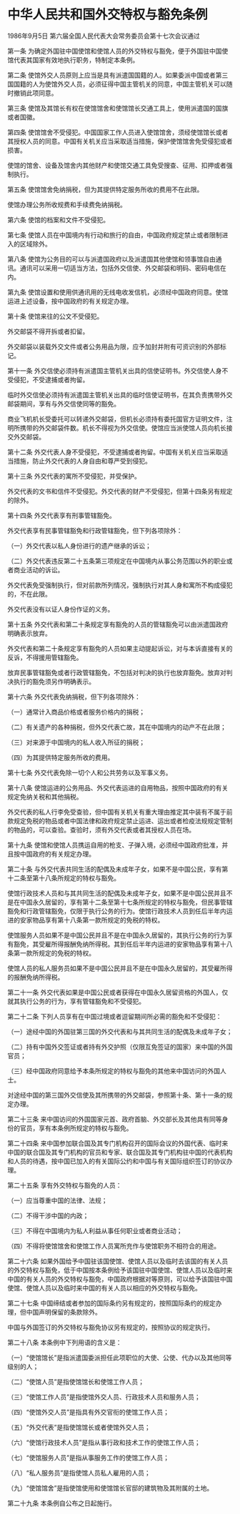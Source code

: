 # 中华人民共和国外交特权与豁免条例

1986年9月5日 第六届全国人民代表大会常务委员会第十七次会议通过



第一条 为确定外国驻中国使馆和使馆人员的外交特权与豁免，便于外国驻中国使馆代表其国家有效地执行职务，特制定本条例。

第二条 使馆外交人员原则上应当是具有派遣国国籍的人。如果委派中国或者第三国国籍的人为使馆外交人员，必须征得中国主管机关的同意，中国主管机关可以随时撤销此项同意。

第三条 使馆及其馆长有权在使馆馆舍和使馆馆长交通工具上，使用派遣国的国旗或者国徽。

第四条 使馆馆舍不受侵犯。中国国家工作人员进入使馆馆舍，须经使馆馆长或者其授权人员的同意。中国有关机关应当采取适当措施，保护使馆馆舍免受侵犯或者损害。

使馆的馆舍、设备及馆舍内其他财产和使馆交通工具免受搜查、征用、扣押或者强制执行。

第五条 使馆馆舍免纳捐税，但为其提供特定服务所收的费用不在此限。

使馆办理公务所收规费和手续费免纳捐税。

第六条 使馆的档案和文件不受侵犯。

第七条 使馆人员在中国境内有行动和旅行的自由，中国政府规定禁止或者限制进入的区域除外。

第八条 使馆为公务目的可以与派遣国政府以及派遣国其他使馆和领事馆自由通讯。通讯可以采用一切适当方法，包括外交信使、外交邮袋和明码、密码电信在内。

第九条 使馆设置和使用供通讯用的无线电收发信机，必须经中国政府同意。使馆运进上述设备，按中国政府的有关规定办理。

第十条 使馆来往的公文不受侵犯。

外交邮袋不得开拆或者扣留。

外交邮袋以装载外交文件或者公务用品为限，应予加封并附有可资识别的外部标记。

第十一条 外交信使必须持有派遣国主管机关出具的信使证明书。外交信使人身不受侵犯，不受逮捕或者拘留。

临时外交信使必须持有派遣国主管机关出具的临时信使证明书，在其负责携带外交邮袋期间，享有与外交信使同等的豁免。

商业飞机机长受委托可以转递外交邮袋，但机长必须持有委托国官方证明文件，注明所携带的外交邮袋件数。机长不得视为外交信使。使馆应当派使馆人员向机长接交外交邮袋。

第十二条 外交代表人身不受侵犯，不受逮捕或者拘留。中国有关机关应当采取适当措施，防止外交代表的人身自由和尊严受到侵犯。

第十三条 外交代表的寓所不受侵犯，并受保护。

外交代表的文书和信件不受侵犯。外交代表的财产不受侵犯，但第十四条另有规定的除外。

第十四条 外交代表享有刑事管辖豁免。

外交代表享有民事管辖豁免和行政管辖豁免，但下列各项除外：

（一）外交代表以私人身份进行的遗产继承的诉讼；

（二）外交代表违反第二十五条第三项规定在中国境内从事公务范围以外的职业或者商业活动的诉讼。

外交代表免受强制执行，但对前款所列情况，强制执行对其人身和寓所不构成侵犯的，不在此限。

外交代表没有以证人身份作证的义务。

第十五条 外交代表和第二十条规定享有豁免的人员的管辖豁免可以由派遣国政府明确表示放弃。

外交代表和第二十条规定享有豁免的人员如果主动提起诉讼，对与本诉直接有关的反诉，不得援用管辖豁免。

放弃民事管辖豁免或者行政管辖豁免，不包括对判决的执行也放弃豁免。放弃对判决执行的豁免须另作明确表示。

第十六条 外交代表免纳捐税，但下列各项除外：

（一）通常计入商品价格或者服务价格内的捐税；

（二）有关遗产的各种捐税，但外交代表亡故，其在中国境内的动产不在此限；

（三）对来源于中国境内的私人收入所征的捐税；

（四）为其提供特定服务所收的费用。

第十七条 外交代表免除一切个人和公共劳务以及军事义务。

第十八条 使馆运进的公务用品、外交代表运进的自用物品，按照中国政府的有关规定免纳关税和其他捐税。

外交代表的私人行李免受查验，但中国有关机关有重大理由推定其中装有不属于前款规定免税的物品或者中国法律和政府规定禁止运进、运出或者检疫法规规定管制的物品的，可以查验。查验时，须有外交代表或者其授权人员在场。

第十九条 使馆和使馆人员携运自用的枪支、子弹入境，必须经中国政府批准，并且按中国政府的有关规定办理。

第二十条 与外交代表共同生活的配偶及未成年子女，如果不是中国公民，享有第十二条至第十八条所规定的特权与豁免。

使馆行政技术人员和与其共同生活的配偶及未成年子女，如果不是中国公民并且不是在中国永久居留的，享有第十二条至第十七条所规定的特权与豁免，但民事管辖豁免和行政管辖豁免，仅限于执行公务的行为。使馆行政技术人员到任后半年内运进的安家物品享有第十八条第一款所规定的免税的特权。

使馆服务人员如果不是中国公民并且不是在中国永久居留的，其执行公务的行为享有豁免，其受雇所得报酬免纳所得税。其到任后半年内运进的安家物品享有第十八条第一款所规定的免税的特权。

使馆人员的私人服务员如果不是中国公民并且不是在中国永久居留的，其受雇所得的报酬免纳所得税。

第二十一条 外交代表如果是中国公民或者获得在中国永久居留资格的外国人，仅就其执行公务的行为，享有管辖豁免和不受侵犯。

第二十二条 下列人员享有在中国过境或者逗留期间所必需的豁免和不受侵犯：

（一）途经中国的外国驻第三国的外交代表和与其共同生活的配偶及未成年子女；

（二）持有中国外交签证或者持有外交护照（仅限互免签证的国家）来中国的外国官员；

（三）经中国政府同意给予本条所规定的特权与豁免的其他来中国访问的外国人士。

对途经中国的第三国外交信使及其所携带的外交邮袋，参照第十条、第十一条的规定办理。

第二十三条 来中国访问的外国国家元首、政府首脑、外交部长及其他具有同等身份的官员，享有本条例所规定的特权与豁免。

第二十四条 来中国参加联合国及其专门机构召开的国际会议的外国代表、临时来中国的联合国及其专门机构的官员和专家、联合国及其专门机构驻中国的代表机构和人员的待遇，按中国已加入的有关国际公约和中国与有关国际组织签订的协议办理。

第二十五条 享有外交特权与豁免的人员：

（一）应当尊重中国的法律、法规；

（二）不得干涉中国的内政；

（三）不得在中国境内为私人利益从事任何职业或者商业活动；

（四）不得将使馆馆舍和使馆工作人员寓所充作与使馆职务不相符合的用途。

第二十六条 如果外国给予中国驻该国使馆、使馆人员以及临时去该国的有关人员的外交特权与豁免，低于中国按本条例给予该国驻中国使馆、使馆人员以及临时来中国的有关人员的外交特权与豁免，中国政府根据对等原则，可以给予该国驻中国使馆、使馆人员以及临时来中国的有关人员以相应的外交特权与豁免。

第二十七条 中国缔结或者参加的国际条约另有规定的，按照国际条约的规定办理，但中国声明保留的条款除外。

中国与外国签订的外交特权与豁免协议另有规定的，按照协议的规定执行。

第二十八条 本条例中下列用语的含义是：

（一）“使馆馆长”是指派遣国委派担任此项职位的大使、公使、代办以及其他同等级别的人；

（二）“使馆人员”是指使馆馆长和使馆工作人员；

（三）“使馆工作人员”是指使馆外交人员、行政技术人员和服务人员；

（四）“使馆外交人员”是指具有外交官衔的使馆工作人员；

（五）“外交代表”是指使馆馆长或者使馆外交人员；

（六）“使馆行政技术人员”是指从事行政和技术工作的使馆工作人员；

（七）“使馆服务人员”是指从事服务工作的使馆工作人员；

（八）“私人服务员”是指使馆人员私人雇用的人员；

（九）“使馆馆舍”是指使馆使用和使馆馆长官邸的建筑物及其附属的土地。

第二十九条 本条例自公布之日起施行。